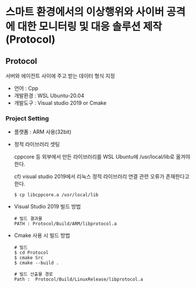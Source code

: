 # 스마트 환경에서의 이상행위와 사이버 공격에 대한 모니터링 및 대응 솔루션 제작 (Protocol)

## Protocol 
서버와 에이전트 사이에 주고 받는 데이터 형식 지정
- 언어 : Cpp
- 개발환경 : WSL Ubuntu-20.04
- 개발도구 : Visual studio 2019 or Cmake

### Project Setting
- 플랫폼 : ARM 사용(32bit)
- 정적 라이브러리 셋팅
    
  cppcore 등 외부에서 만든 라이브러리를 WSL Ubuntu에 /usr/local/lib로 옮겨야한다.

  cf) visual studio 2019에서 리눅스 정적 라이브러리 연결 관련 오류가 존재한다고 한다.
    ```
    $ cp libcppcore.a /usr/local/lib
    ```

- Visual Studio 2019 빌드 방법
    ```
    # 빌드 결과물
    PATH : Protocol/Build/ARM/libprotocol.a

- Cmake 사용 시 빌드 방법
    ```
    # 빌드
    $ cd Protocol
    $ cmake Src
    $ cmake --build .

    # 빌드 산출물 경로
    Path :  Protocol/Build/LinuxRelease/libprotocol.a
    ```

